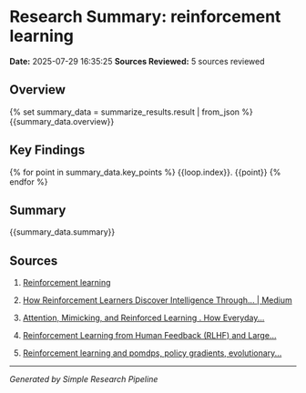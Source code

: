 # Research Summary: reinforcement learning
**Date:** 2025-07-29 16:35:25
**Sources Reviewed:** 5 sources reviewed

## Overview
{% set summary_data = summarize_results.result | from_json %}
{{summary_data.overview}}

## Key Findings
{% for point in summary_data.key_points %}
{{loop.index}}. {{point}}
{% endfor %}

## Summary
{{summary_data.summary}}

## Sources

1. [Reinforcement learning](https://en.wikipedia.org/wiki/Reinforcement_learning)

2. [How Reinforcement Learners Discover Intelligence Through... | Medium](https://satyamcser.medium.com/how-reinforcement-learners-discover-intelligence-through-entropy-36dcf54a0fec)

3. [Attention, Mimicking, and Reinforced Learning . How Everyday...](https://www.linkedin.com/pulse/attention-mimicking-reinforced-learning-everyday-concepts-vovos-wfpmf)

4. [Reinforcement Learning from Human Feedback (RLHF) and Large...](https://tinyml.substack.com/p/reinforcement-learning-from-human)

5. [Reinforcement learning and pomdps, policy gradients, evolutionary...](https://people.idsia.ch/~juergen/rl.html)


---
*Generated by Simple Research Pipeline*
